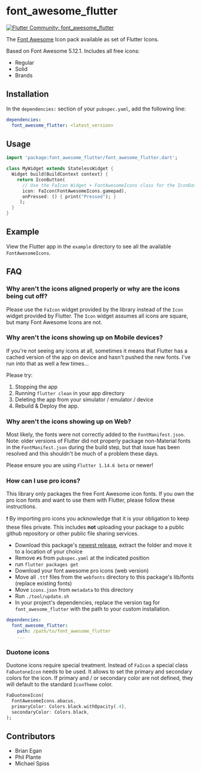 # font_awesome_flutter 

[![Flutter Community: font_awesome_flutter](https://fluttercommunity.dev/_github/header/font_awesome_flutter)](https://github.com/fluttercommunity/community)

The [Font Awesome](http://fontawesome.io/icons/) Icon pack available as set of Flutter Icons.

Based on Font Awesome 5.12.1. Includes all free icons:

  * Regular
  * Solid
  * Brands

## Installation

In the `dependencies:` section of your `pubspec.yaml`, add the following line:

```yaml
dependencies:
  font_awesome_flutter: <latest_version>
```

## Usage

```dart
import 'package:font_awesome_flutter/font_awesome_flutter.dart';

class MyWidget extends StatelessWidget {
  Widget build(BuildContext context) {
    return IconButton(
      // Use the FaIcon Widget + FontAwesomeIcons class for the IconData
      icon: FaIcon(FontAwesomeIcons.gamepad), 
      onPressed: () { print("Pressed"); }
     );
  }
}
```

## Example

View the Flutter app in the `example` directory to see all the available `FontAwesomeIcons`.

## FAQ

### Why aren't the icons aligned properly or why are the icons being cut off?

Please use the `FaIcon` widget provided by the library instead of the `Icon` 
widget provided by Flutter. The `Icon` widget assumes all icons are square, but
many Font Awesome Icons are not.

### Why aren't the icons showing up on Mobile devices?

If you're not seeing any icons at all, sometimes it means that Flutter has a cached version of the app on device and hasn't pushed the new fonts. I've run into that as well a few times...

Please try:

  1. Stopping the app
  2. Running `flutter clean` in your app directory
  3. Deleting the app from your simulator / emulator / device
  4. Rebuild & Deploy the app.

### Why aren't the icons showing up on Web?

Most likely, the fonts were not correctly added to the `FontManifest.json`.
Note: older versions of Flutter did not properly package non-Material fonts 
in the `FontManifest.json` during the build step, but that issue has been 
resolved and this shouldn't be much of a problem these days.

Please ensure you are using `Flutter 1.14.6 beta` or newer! 

### How can I use pro icons?

This library only packages the free Font Awesome icon fonts. If you own the pro
icon fonts and want to use them with Flutter, please follow these instructions.

:exclamation: By importing pro icons you acknowledge that it is your obligation
to keep these files private. This includes **not** uploading your package to
a public github repository or other public file sharing services.

  * Download this package's
  [newest release](https://github.com/fluttercommunity/font_awesome_flutter/archive/master.zip),
  extract the folder and move it to a location of your choice
  * Remove `#`s from `pubspec.yaml` at the indicated position
  * run `flutter packages get`
  * Download your font awesome pro icons (web version)
  * Move all `.ttf` files from the `webfonts` directory to this package's lib/fonts (replace existing fonts)
  * Move `icons.json` from `metadata` to this directory
  * Run `./tool/update.sh`
  * In your project's dependencies, replace the version tag for `font_awesome_flutter` with the path to your custom installation.
  
```yaml
dependencies:
  font_awesome_flutter:
    path: /path/to/font_awesome_flutter
    ...
```

### Duotone icons

Duotone icons require special treatment. Instead of `FaIcon` a special class
`FaDuotoneIcon` needs to be used. It allows to set the primary and secondary colors
for the icon. If primary and / or secondary color are not defined, they will default
 to the standard `IconTheme` color.

```dart
FaDuotoneIcon(
  FontAwesomeIcons.abacus,
  primaryColor: Colors.black.withOpacity(.4),
  secondaryColor: Colors.black,
);
```

## Contributors

  - Brian Egan
  - Phil Plante
  - Michael Spiss
